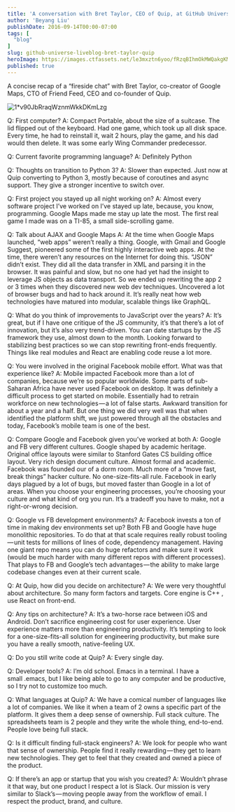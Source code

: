 ```yaml
---
title: 'A conversation with Bret Taylor, CEO of Quip, at GitHub Universe'
author: 'Beyang Liu'
publishDate: 2016-09-14T00:00-07:00
tags: [
  "blog"
]
slug: github-universe-liveblog-bret-taylor-quip
heroImage: https://images.ctfassets.net/le3mxztn6yoo/fRzqBIhmOkMWQakgKMcUM/6410e64b54f0002874c9f153dda056b6/1_v90JbRraqWznmWkkDKmLzg.jpeg
published: true
---
```




A concise recap of a “fireside chat” with Bret Taylor, co-creator of Google Maps, CTO of Friend Feed, CEO and co-founder of Quip.


![1*v90JbRraqWznmWkkDKmLzg](//images.contentful.com/le3mxztn6yoo/fRzqBIhmOkMWQakgKMcUM/6410e64b54f0002874c9f153dda056b6/1_v90JbRraqWznmWkkDKmLzg.jpeg)

Q: First computer?
A: Compact Portable, about the size of a suitcase. The lid flipped out of the keyboard. Had one game, which took up all disk space. Every time, he had to reinstall it, wait 2 hours, play the game, and his dad would then delete. It was some early Wing Commander predecessor.

Q: Current favorite programming language?
A: Definitely Python

Q: Thoughts on transition to Python 3?
A: Slower than expected. Just now at Quip converting to Python 3, mostly because of coroutines and async support. They give a stronger incentive to switch over.

Q: First project you stayed up all night working on?
A: Almost every software project I’ve worked on I’ve stayed up late, because, you know, programming. Google Maps made me stay up late the most. The first real game I made was on a TI-85, a small side-scrolling game.

Q: Talk about AJAX and Google Maps
A: At the time when Google Maps launched, “web apps” weren’t really a thing. Google, with Gmail and Google Suggest, pioneered some of the first highly interactive web apps. At the time, there weren’t any resources on the Internet for doing this. “JSON” didn’t exist. They did all the data transfer in XML and parsing it in the browser. It was painful and slow, but no one had yet had the insight to leverage JS objects as data transport. So we ended up rewriting the app 2 or 3 times when they discovered new web dev techniques. Uncovered a lot of browser bugs and had to hack around it. It’s really neat how web technologies have matured into modular, scalable things like GraphQL.

Q: What do you think of improvements to JavaScript over the years?
A: It’s great, but if I have one critique of the JS community, it’s that there’s a lot of innovation, but it’s also very trend-driven. You can date startups by the JS framework they use, almost down to the month. Looking forward to stabilizing best practices so we can stop rewriting front-ends frequently. Things like real modules and React are enabling code reuse a lot more.

Q: You were involved in the original Facebook mobile effort. What was that experience like?
A: Mobile impacted Facebook more than a lot of companies, because we’re so popular worldwide. Some parts of sub-Saharan Africa have never used Facebook on desktop. It was definitely a difficult process to get started on mobile. Essentially had to retrain workforce on new technologies — a lot of false starts. Awkward transition for about a year and a half. But one thing we did very well was that when identified the platform shift, we just powered through all the obstacles and today, Facebook’s mobile team is one of the best.

Q: Compare Google and Facebook given you’ve worked at both
A: Google and FB very different cultures. Google shaped by academic heritage. Original office layouts were similar to Stanford Gates CS building office layout. Very rich design document culture. Almost formal and academic. Facebook was founded our of a dorm room. Much more of a “move fast, break things” hacker culture. No one-size-fits-all rule. Facebook in early days plagued by a lot of bugs, but moved faster than Google in a lot of areas. When you choose your engineering processes, you’re choosing your culture and what kind of org you run. It’s a tradeoff you have to make, not a right-or-wrong decision.

Q: Google vs FB development environments?
A: Facebook invests a ton of time in making dev environments set up? Both FB and Google have huge monolithic repositories. To do that at that scale requires really robust tooling — unit tests for millions of lines of code, dependency management. Having one giant repo means you can do huge refactors and make sure it work (would be much harder with many different repos with different processes). That plays to FB and Google’s tech advantages — the ability to make large codebase changes even at their current scale.

Q: At Quip, how did you decide on architecture?
A: We were very thoughtful about architecture. So many form factors and targets. Core engine is C++ , use React on front-end.

Q: Any tips on architecture?
A: It’s a two-horse race between iOS and Android. Don’t sacrifice engineering cost for user experience. User experience matters more than engineering productivity. It’s tempting to look for a one-size-fits-all solution for engineering productivity, but make sure you have a really smooth, native-feeling UX.

Q: Do you still write code at Quip?
A: Every single day.

Q: Developer tools?
A: I’m old school. Emacs in a terminal. I have a small .emacs, but I like being able to go to any computer and be productive, so I try not to customize too much.

Q: What languages at Quip?
A: We have a comical number of languages like a lot of companies. We like it when a team of 2 owns a specific part of the platform. It gives them a deep sense of ownership. Full stack culture. The spreadsheets team is 2 people and they write the whole thing, end-to-end. People love being full stack.

Q: Is it difficult finding full-stack engineers?
A: We look for people who want that sense of ownership. People find it really rewarding — they get to learn new technologies. They get to feel that they created and owned a piece of the product.

Q: If there’s an app or startup that you wish you created?
A: Wouldn’t phrase it that way, but one product I respect a lot is Slack. Our mission is very similar to Slack’s — moving people away from the workflow of email. I respect the product, brand, and culture.

